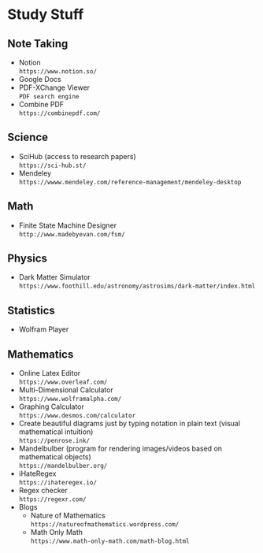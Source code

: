 # Study Stuff

## Note Taking
- Notion<br>```https://www.notion.so/```
- Google Docs
- PDF-XChange Viewer<br>```PDF search engine```
- Combine PDF<br>```https://combinepdf.com/```

## Science
- SciHub (access to research papers)<br>```https://sci-hub.st/```
- Mendeley<br>```https://wwww.mendeley.com/reference-management/mendeley-desktop```

## Math
- Finite State Machine Designer<br>```http://www.madebyevan.com/fsm/```

## Physics
- Dark Matter Simulator<br>```https://www.foothill.edu/astronomy/astrosims/dark-matter/index.html```

## Statistics
- Wolfram Player

## Mathematics
- Online Latex Editor<br>```https://www.overleaf.com/```
- Multi-Dimensional Calculator<br>```https://www.wolframalpha.com/```
- Graphing Calculator<br>```https://www.desmos.com/calculator```
- Create beautiful diagrams just by typing notation in plain text (visual mathematical intuition)<br>```https://penrose.ink/```
- Mandelbulber (program for rendering images/videos based on mathematical objects)<br>```https://mandelbulber.org/```
- iHateRegex<br>```https://ihateregex.io/```
- Regex checker<br>```https://regexr.com/```
- Blogs
  - Nature of Mathematics<br>```https://natureofmathematics.wordpress.com/```
  - Math Only Math<br>```https://www.math-only-math.com/math-blog.html```
